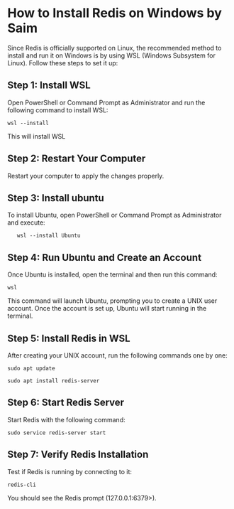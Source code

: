 # How to Install Redis on Windows by Saim

Since Redis is officially supported on Linux, the recommended method to install and run it on Windows is by using WSL (Windows Subsystem for Linux). Follow these steps to set it up:

## Step 1: Install WSL

Open PowerShell or Command Prompt as Administrator and run the following command to install WSL:

    wsl --install

This will install WSL

## Step 2: Restart Your Computer

Restart your computer to apply the changes properly.

## Step 3: Install ubuntu

To install Ubuntu, open PowerShell or Command Prompt as Administrator and execute:

       wsl --install Ubuntu

## Step 4: Run Ubuntu and Create an Account

Once Ubuntu is installed, open the terminal and then run this command:

    wsl
    
This command will launch Ubuntu, prompting you to create a UNIX user account. Once the account is set up, Ubuntu will start running in the terminal.

## Step 5: Install Redis in WSL

After creating your UNIX account, run the following commands one by one:

    sudo apt update
    
    sudo apt install redis-server

## Step 6: Start Redis Server

Start Redis with the following command:

    sudo service redis-server start

## Step 7: Verify Redis Installation

Test if Redis is running by connecting to it:


    redis-cli

You should see the Redis prompt (127.0.0.1:6379>).
